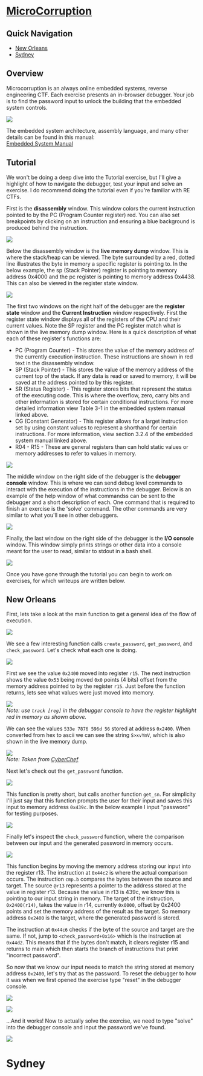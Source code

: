 # [MicroCorruption](https://microcorruption.com/)

## Quick Navigation
* [New Orleans](#new-orleans)
* [Sydney](#sydney)

## Overview

Microcorruption is an always online embedded systems, reverse engineering CTF. Each exercise presents an in-browser debugger. Your job is to find the password input to unlock the building that the embedded system controls.

![](MicroController_Pics/MC01.png)

The embedded system architecture, assembly language, and many other details can be found in this manual:  
[Embedded System Manual](ti.com/lit/ug/slau049f/slau049f.pdf)

## Tutorial

We won't be doing a deep dive into the Tutorial exercise, but I'll give a highlight of how to navigate the debugger, test your input and solve an exercise. I do recommend doing the tutorial even if you're familiar with RE CTFs.

First is the <b>disassembly</b> window. This window colors the current instruction pointed to by the PC (Program Counter register) red. You can also set breakpoints by clicking on an instruction and ensuring a blue background is produced behind the instruction.

![](MicroController_Pics/MC02.png)

Below the disassembly window is the <b>live memory dump</b> window. This is where the stack/heap can be viewed. The byte surrounded by a red, dotted line illustrates the byte in memory a specific register is pointing to. In the below example, the sp (Stack Pointer) register is pointing to memory address 0x4000 and the pc register is pointing to memory address 0x4438. This can also be viewed in the register state window.
  
![](MicroController_Pics/MC03.png)

The first two windows on the right half of the debugger are the <b>register state</b> window and the <b>Current Instruction</b> window respectively. First the register state window displays all of the registers of the CPU and their current values. Note the SP register and the PC register match what is shown in the live memory dump window. Here is a quick description of what each of these register's functions are:

* PC (Program Counter) - This stores the value of the memory address of the currently execution instruction. These instructions are shown in red text in the disassembly window.
* SP (Stack Pointer) - This stores the value of the memory address of the current top of the stack. If any data is read or saved to memory, it will be saved at the address pointed to by this register.
* SR (Status Register) - This register stores bits that represent the status of the executing code. This is where the overflow, zero, carry bits and other information is stored for certain conditional instructions. For more detailed information view Table 3-1 in the embedded system manual linked above.
* CG (Constant Generator) - This register allows for a larget instruction set by using constant values to represent a shorthand for certain instructions. For more information, view section 3.2.4 of the embedded system manual linked above.
* R04 - R15 - These are general registers than can hold static values or memory addresses to refer to values in memory.

![](MicroController_Pics/MC04.png)

The middle window on the right side of the debugger is the <b>debugger console</b> window. This is where we can send debug level commands to interact with the execution of the instructions in the debugger. Below is an example of the help window of what commandss can be sent to the debugger and a short description of each. One command that is required to finish an exercise is the 'solve' command. The other commands are very similar to what you'll see in other debuggers.

![](MicroController_Pics/MC05.png)

Finally, the last window on the right side of the debugger is the <b>I/O console</b> window. This window simply prints strings or other data into a console meant for the user to read, similar to stdout in a bash shell.

![](MicroController_Pics/MC06.png)

Once you have gone through the tutorial you can begin to work on exercises, for which writeups are written below.

## New Orleans

First, lets take a look at the main function to get a general idea of the flow of execution.

![](MicroController_Pics/MC11.png)

We see a few interesting function calls `create_password`, `get_password`, and `check_password`. Let's check what each one is doing.

![](MicroController_Pics/MC12.png)

First we see the value `0x2400` moved into register `r15`. The next instruction shows the value `0x53` being moved `0x0` points (4 bits) offset from the memory address pointed to by the register `r15`. Just before the function returns, lets see what values were just moved into memory.

![](MicroController_Pics/MC13-1.png)  
*Note: use `track [reg]` in the debugger console to have the register highlight red in memory as shown above.*

We can see the values `533e 7876 596d 56` stored at address `0x2400`. When converted from hex to ascii we can see the string `S>xvYmV`, which is also shown in the live memory dump.

![](MicroController_Pics/MC14.png)  
*Note: Taken from [CyberChef](https://gchq.github.io/CyberChef/)*

Next let's check out the `get_password` function.

![](MicroController_Pics/MC15.png)

This function is pretty short, but calls another function `get_sn`. For simplicity I'll just say that this function prompts the user for their input and saves this input to memory address `0x439c`. In the below example I input "password" for testing purposes.

![](MicroController_Pics/MC16.png)

Finally let's inspect the `check_password` function, where the comparison between our input and the generated password in memory occurs.

![](MicroController_Pics/MC17.png)

This function begins by moving the memory address storing our input into the register r13. The instruction at `0x44c2` is where the actual comparison occurs. The instruction `cmp.b` compares the bytes between the source and target. The source `@r13` represents a pointer to the address stored at the value in register r13. Because the value in r13 is 439c, we know this is pointing to our input string in memory. The target of the instruction, `0x2400(r14)`, takes the value in r14, currently `0x0000`, offset by 0x2400 points and set the memory address of the result as the target. So memory address `0x2400` is the target, where the generated password is stored.

The instruction at `0x44c6` checks if the byte of the source and target are the same. If not, jump to `<check_password+0x16>` which is the instruction at `0x44d2`. This means that if the bytes don't match, it clears register r15 and returns to main which then starts the branch of instructions that print "incorrect password".

So now that we know our input needs to match the string stored at memory address `0x2400`, let's try that as the password. To reset the debugger to how it was when we first opened the exercise type "reset" in the debugger console.

![](MicroController_Pics/MC18.png)

![](MicroController_Pics/MC19.png)

...And it works! Now to actually solve the exercise, we need to type "solve" into the debugger console and input the password we've found.

![](MicroController_Pics/MC110.png)

# Sydney
